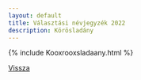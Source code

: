 ```yaml
---
layout: default
title: Választási névjegyzék 2022
description: Körösladány
---
```


{% include Kooxrooxsladaany.html %}

[Vissza](./)